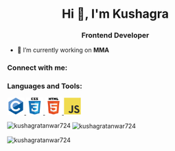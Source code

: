 <h1 align="center">Hi 👋, I'm Kushagra</h1>
<h3 align="center">Frontend Developer</h3>

- 🔭 I’m currently working on **MMA**

<h3 align="left">Connect with me:</h3>
<p align="left">
</p>

<h3 align="left">Languages and Tools:</h3>
<p align="left"> <a href="https://www.cprogramming.com/" target="_blank" rel="noreferrer"> <img src="https://raw.githubusercontent.com/devicons/devicon/master/icons/c/c-original.svg" alt="c" width="40" height="40"/> </a> <a href="https://www.w3schools.com/css/" target="_blank" rel="noreferrer"> <img src="https://raw.githubusercontent.com/devicons/devicon/master/icons/css3/css3-original-wordmark.svg" alt="css3" width="40" height="40"/> </a> <a href="https://www.w3.org/html/" target="_blank" rel="noreferrer"> <img src="https://raw.githubusercontent.com/devicons/devicon/master/icons/html5/html5-original-wordmark.svg" alt="html5" width="40" height="40"/> </a> <a href="https://developer.mozilla.org/en-US/docs/Web/JavaScript" target="_blank" rel="noreferrer"> <img src="https://raw.githubusercontent.com/devicons/devicon/master/icons/javascript/javascript-original.svg" alt="javascript" width="40" height="40"/> </a> </p>

<p><img align="left" src="https://github-readme-stats.vercel.app/api/top-langs?username=kushagratanwar724&show_icons=true&locale=en&layout=compact" alt="kushagratanwar724" /></p>

<p>&nbsp;<img align="center" src="https://github-readme-stats.vercel.app/api?username=kushagratanwar724&show_icons=true&locale=en" alt="kushagratanwar724" /></p>

<p><img align="center" src="https://github-readme-streak-stats.herokuapp.com/?user=kushagratanwar724&" alt="kushagratanwar724" /></p>
